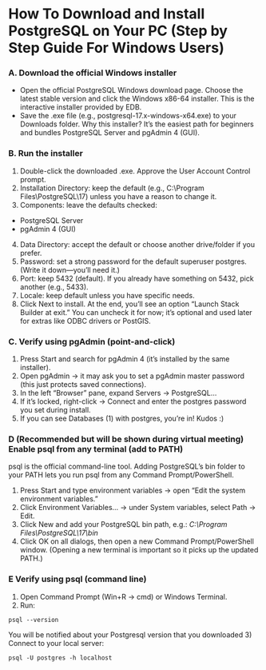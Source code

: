 # How To Download and Install PostgreSQL on Your PC (Step by Step Guide For Windows Users)

### A. Download the official Windows installer
- Open the official PostgreSQL Windows download page.
Choose the latest stable version and click the Windows x86-64 installer. This is the interactive installer provided by EDB.
- Save the .exe file (e.g., postgresql-17.x-windows-x64.exe) to your Downloads folder.
Why this installer? 
It’s the easiest path for beginners and bundles PostgreSQL Server and pgAdmin 4 (GUI).

### B. Run the installer

1) Double-click the downloaded .exe. Approve the User Account Control prompt.
2) Installation Directory: keep the default (e.g., C:\Program Files\PostgreSQL\17\) unless you have a reason to change it.
3) Components: leave the defaults checked:
- PostgreSQL Server
- pgAdmin 4 (GUI)
4) Data Directory: accept the default or choose another drive/folder if you prefer.
5) Password: set a strong password for the default superuser postgres. (Write it down—you’ll need it.)
6) Port: keep 5432 (default). If you already have something on 5432, pick another (e.g., 5433).
7) Locale: keep default unless you have specific needs.
8) Click Next to install. At the end, you’ll see an option “Launch Stack Builder at exit.” You can uncheck it for now; it’s optional and used later for extras like ODBC drivers or PostGIS.

### C. Verify using pgAdmin (point-and-click)
1) Press Start and search for pgAdmin 4 (it’s installed by the same installer). 
2) Open pgAdmin → it may ask you to set a pgAdmin master password (this just protects saved connections).
3) In the left “Browser” pane, expand Servers → PostgreSQL…
4) If it’s locked, right-click → Connect and enter the postgres password you set during install.
5) If you can see Databases (1) with postgres, you’re in! Kudos :)

### D (Recommended but will be shown during virtual meeting) Enable psql from any terminal (add to PATH)
psql is the official command-line tool. Adding PostgreSQL’s bin folder to your PATH lets you run psql from any Command Prompt/PowerShell.

1) Press Start and type environment variables → open “Edit the system environment variables.”
2) Click Environment Variables… → under System variables, select Path → Edit.
3) Click New and add your PostgreSQL bin path, e.g.: *C:\Program Files\PostgreSQL\17\bin*
4) Click OK on all dialogs, then open a new Command Prompt/PowerShell window.
(Opening a new terminal is important so it picks up the updated PATH.)

### E Verify using psql (command line)
1) Open Command Prompt (Win+R → cmd) or Windows Terminal.
2) Run:
```shell
psql --version
```
You will be notified about your Postgresql version that you downloaded
3) Connect to your local server:
```shell
psql -U postgres -h localhost
```
